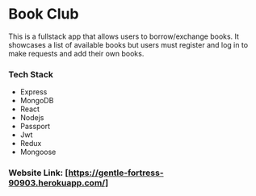 # Book Club

This is a fullstack app that allows users to borrow/exchange books. It showcases a list of available books but users must register and log in to make requests and add their own books.

### Tech Stack

- Express
- MongoDB
- React
- Nodejs
- Passport
- Jwt
- Redux
- Mongoose

### Website Link: [https://gentle-fortress-90903.herokuapp.com/]
